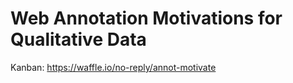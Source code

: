 Web Annotation Motivations for Qualitative Data
===============================================

Kanban: https://waffle.io/no-reply/annot-motivate 
